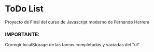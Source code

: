 # ToDo List

Proyecto de Final del curso de Javascript moderno de Fernando Herrera

### IMPORTANTE:
 Corregir localStorage de las tareas completadas y vaciadas del "ul"

